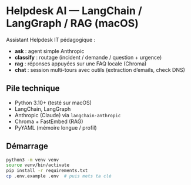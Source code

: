 # Helpdesk AI — LangChain / LangGraph / RAG (macOS)

Assistant Helpdesk IT pédagogique :  
- **ask** : agent simple Anthropic  
- **classify** : routage (incident / demande / question + urgence)  
- **rag** : réponses appuyées sur une FAQ locale (Chroma)  
- **chat** : session multi-tours avec outils (extraction d’emails, check DNS)

## Pile technique
- Python 3.10+ (testé sur macOS)
- LangChain, LangGraph
- Anthropic (Claude) via `langchain-anthropic`
- Chroma + FastEmbed (RAG)
- PyYAML (mémoire longue / profil)

## Démarrage
```bash
python3 -m venv venv
source venv/bin/activate
pip install -r requirements.txt
cp .env.example .env  # puis mets ta clé
